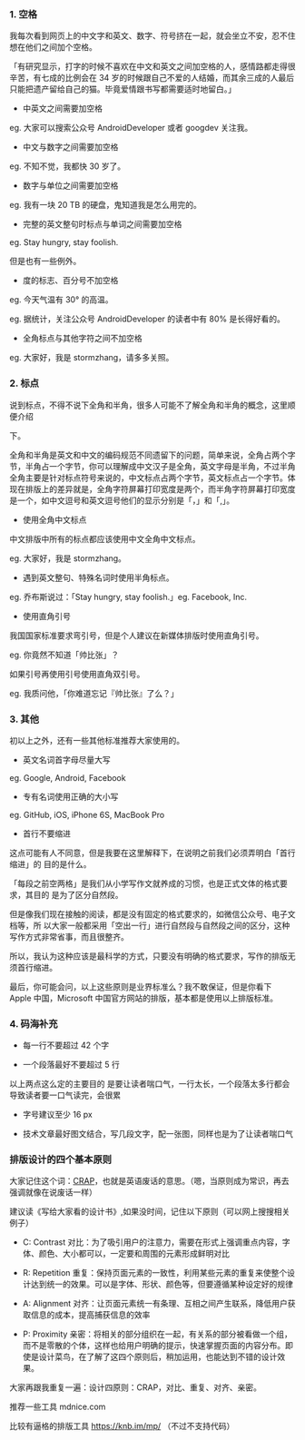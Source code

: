 ### **1.** 空格

我每次看到网页上的中文字和英文、数字、符号挤在一起，就会坐立不安，忍不住想在他们之间加个空格。

「有研究显示，打字的时候不喜欢在中文和英文之间加空格的人，感情路都走得很辛苦，有七成的比例会在 34 岁的时候跟自己不爱的人结婚，而其余三成的人最后只能把遗产留给自己的猫。毕竟爱情跟书写都需要适时地留白。」

- 中英文之间需要加空格

eg. 大家可以搜索公众号 AndroidDeveloper 或者 googdev 关注我。

- 中文与数字之间需要加空格

eg. 不知不觉，我都快 30 岁了。

- 数字与单位之间需要加空格

eg. 我有一块 20 TB 的硬盘，鬼知道我是怎么用完的。

- 完整的英文整句时标点与单词之间需要加空格

eg. Stay hungry, stay foolish.

但是也有一些例外。

- 度的标志、百分号不加空格

eg. 今天气温有 30° 的高温。

eg. 据统计，关注公众号 AndroidDeveloper 的读者中有 80% 是长得好看的。

- 全角标点与其他字符之间不加空格

eg. 大家好，我是 stormzhang，请多多关照。

### **2.** 标点

说到标点，不得不说下全角和半角，很多人可能不了解全角和半角的概念，这里顺便介绍

下。

全角和半角是英文和中文的编码规范不同遗留下的问题，简单来说，全角占两个字节，半角占一个字节，你可以理解成中文汉子是全角，英文字母是半角，不过半角全角主要是针对标点符号来说的，中文标点占两个字节，英文标点占一个字节。体现在排版上的差异就是，全角字符屏幕打印宽度是两个，而半角字符屏幕打印宽度是一个，如中文逗号和英文逗号他们的显示分别是「，」和「,」。

- 使用全角中文标点

中文排版中所有的标点都应该使用中文全角中文标点。

eg. 大家好，我是 stormzhang。

- 遇到英文整句、特殊名词时使用半角标点。

eg. 乔布斯说过：「Stay hungry, stay foolish.」eg. Facebook, Inc.

- 使用直角引号

我国国家标准要求弯引号，但是个人建议在新媒体排版时使用直角引号。

eg. 你竟然不知道「帅比张」？

如果引号再使用引号使用直角双引号。

eg. 我质问他，「你难道忘记『帅比张』了么？」

### **3.** 其他

初以上之外，还有一些其他标准推荐大家使用的。

- 英文名词首字母尽量大写

eg. Google, Android, Facebook

- 专有名词使用正确的大小写

eg. GitHub, iOS, iPhone 6S, MacBook Pro

- 首行不要缩进

这点可能有人不同意，但是我要在这里解释下，在说明之前我们必须弄明白「首行缩进」的 目的是什么。

「每段之前空两格」是我们从小学写作文就养成的习惯，也是正式文体的格式要求，其目的 是为了区分自然段。

但是像我们现在接触的阅读，都是没有固定的格式要求的，如微信公众号、电子文档等，所 以大家一般都采用「空出一行」进行自然段与自然段之间的区分，这种写作方式非常省事，而且很整齐。

所以，我认为这种应该是最科学的方式，只要没有明确的格式要求，写作的排版无须首行缩进。

最后，你可能会问，以上这些原则是业界标准么？我不敢保证，但是你看下 Apple 中国，Microsoft 中国官方网站的排版，基本都是使用以上排版标准。

### **4.** 码海补充

- 每一行不要超过 42 个字

- 一个段落最好不要超过 5 行

以上两点这么定的主要目的 是要让读者喘口气，一行太长，一个段落太多行都会导致读者要一口气读完，会很累

- 字号建议至少 16 px

- 技术文章最好图文结合，写几段文字，配一张图，同样也是为了让读者喘口气

### **排版设计的四个基本原则**

大家记住这个词：[CRAP](https://baike.baidu.com/item/CRAP/4639513)，也就是英语废话的意思。（嗯，当原则成为常识，再去强调就像在说废话一样）

建议读《写给大家看的设计书》,如果没时间，记住以下原则（可以网上搜搜相关例子）

- C: Contrast 对比：为了吸引用户的注意力，需要在形式上强调重点内容，字体、颜色、大小都可以，一定要和周围的元素形成鲜明对比

- R: Repetition 重复：保持页面元素的一致性，利用某些元素的重复来使整个设计达到统一的效果。可以是字体、形状、颜色等，但要遵循某种设定好的规律

- A: Alignment 对齐：让页面元素统一有条理、互相之间产生联系，降低用户获取信息的成本，提高捕获信息的效率

- P: Proximity 亲密：将相关的部分组织在一起，有关系的部分被看做一个组，而不是零散的个体，这样也给用户明确的提示，快速掌握页面的内容分布。即使是设计菜鸟，在了解了这四个原则后，稍加运用，也能达到不错的设计效果。

大家再跟我重复一遍：设计四原则：CRAP，对比、重复、对齐、亲密。

推荐一些工具
mdnice.com

比较有逼格的排版工具 https://knb.im/mp/ （不过不支持代码）
